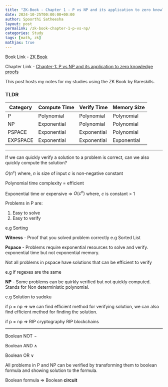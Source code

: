 ```yaml
---
title: "ZK-Book - Chapter 1 - P vs NP and its application to zero knowledge proofs"
date: 2024-10-25T00:00:00+00:00
author: Spoorthi Satheesha
layout: post
permalink: /zk-book-chapter-1-p-vs-np/
categories: Study
tags: [math, zk]
mathjax: true
---
```


Book Link - [ZK Book](https://www.rareskills.io/zk-book)

Chapter Link - [Chapter-1: P vs NP and its application to zero knowledge proofs](https://github.com/RareSkills/zk-book/blob/f27b170f03d38f8674801a75fbc4d7d1782f2344/content/p-vs-np/en/p-vs-np.md)

This post hosts my notes for my studies using the ZK Book by Rareskills.


### TLDR

| Category  | Compute Time | Verify Time | Memory Size |
| --------  | ------------ | ----------- | ----------- |
| P         | Polynomial   | Polynomial  | Polynomial  |
| NP        | Exponential  | Polynomial  | Polynomial  |
| PSPACE    | Exponential  | Exponential | Polynomial  |
| EXPSPACE  | Exponential  | Exponential | Exponential |

---

If we can quickly verify a solution to a problem is correct, can we also quickly compute the solution?

$O(n^c)$ 
where,
$n$ is size of input
$c$ is non-negative constant

Polynomial time complexity = efficient

Exponential time or expensive => $O(c^n)$ where, $c$ is constant > 1

Problems in P are:
1. Easy to solve
2. Easy to verify

e.g Sorting

**Witness** - Proof that you solved problem correctly
e.g Sorted List

**Pspace** - Problems require exponential resources to solve and verify. exponential time but not exponential memory.

Not all problems in pspace have solutions that can be efficient to verify

e.g if regexes are the same

**NP** - Some problems can be quirkly verified but not quickly computed. Stands for Non deterministic polynomial.

e.g Solution to sudoku

if p = np => we can find efficient method for verifying solution, we can also find efficient method for finding the solution.

if p = np => RIP cryptography RIP blockchains

---

Boolean NOT $¬$

Boolean AND $∧$

Boolean OR $∨$

All problems in P and NP can be verified by transforming them to boolean formula and showing solution to the formula.

Boolean formula => Boolean **circuit**